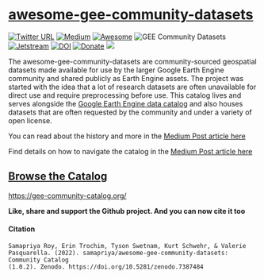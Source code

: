 # [awesome-gee-community-datasets](https://gee-community-catalog.org/)

[![Twitter URL](https://img.shields.io/twitter/follow/samapriyaroy?style=social)](https://twitter.com/intent/follow?screen_name=samapriyaroy)
[![Medium](https://img.shields.io/badge/Medium-12100E?style=flat&logo=medium&logoColor=white)](https://medium.com/@samapriyaroy)
[![Awesome](https://cdn.rawgit.com/sindresorhus/awesome/d7305f38d29fed78fa85652e3a63e154dd8e8829/media/badge.svg)](https://github.com/sindresorhus/awesome)
![GEE Community Datasets](https://img.shields.io/endpoint?url=https://gist.githubusercontent.com/samapriya/34bc0c1280d475d3a69e3b60a706226e/raw/community.json)
[![Jetstream](https://img.shields.io/badge/SupportedBy%3A-JetStream-brightgreen.svg)](https://jetstream-cloud.org/)
[![DOI](https://zenodo.org/badge/DOI/10.5281/zenodo.7387484.svg)](https://doi.org/10.5281/zenodo.7387484)
[![Donate](https://img.shields.io/badge/Donate-Buy%20me%20a%20Chai-teal)](https://www.buymeacoffee.com/samapriya)
[![](https://img.shields.io/static/v1?label=Sponsor&message=%E2%9D%A4&logo=GitHub&color=%23fe8e86)](https://github.com/sponsors/samapriya)

The awesome-gee-community-datasets are community-sourced geospatial datasets made available for use by the larger Google Earth Engine community and shared publicly as Earth Engine assets. The project was started with the idea that a lot of research datasets are often unavailable for direct use and require preprocessing before use. This catalog lives and serves alongside the [Google Earth Engine data catalog](https://developers.google.com/earth-engine/datasets/catalog) and also houses datasets that are often requested by the community and under a variety of open license.

You can read about the history and more in the [Medium Post article here](https://medium.com/geospatial-processing-at-scale/community-datasets-data-commons-in-google-earth-engine-8585d8baef1f)

Find details on how to navigate the catalog in the [Medium Post article here](https://samapriyaroy.medium.com/awesome-google-earth-engine-community-catalog-bd86d0ba63b8)

## [Browse the Catalog](https://gee-community-catalog.org/)
https://gee-community-catalog.org/


**Like, share and support the Github project. And you can now cite it too**

#### Citation

```
Samapriya Roy, Erin Trochim, Tyson Swetnam, Kurt Schwehr, & Valerie Pasquarella. (2022). samapriya/awesome-gee-community-datasets: Community Catalog
(1.0.2). Zenodo. https://doi.org/10.5281/zenodo.7387484
```
